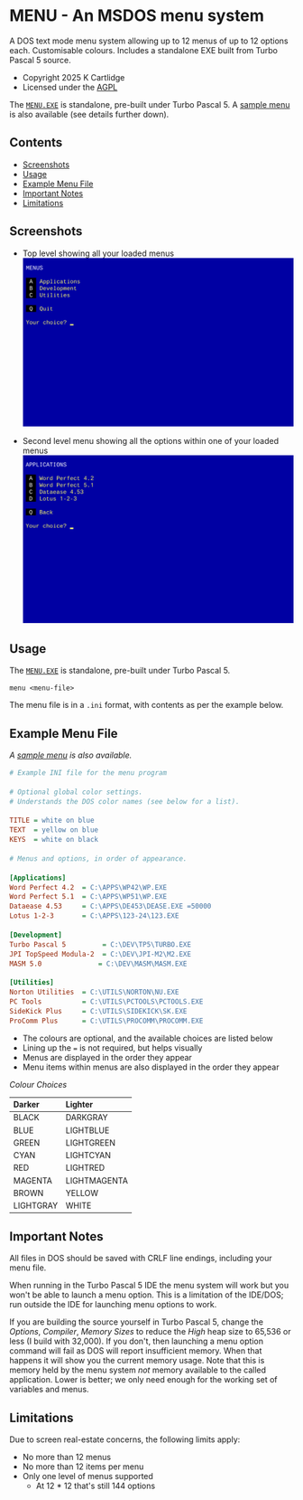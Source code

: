 # MENU - An MSDOS menu system

A DOS text mode menu system allowing up to 12 menus of up to 12 options each.  Customisable colours.  Includes a standalone EXE built from Turbo Pascal 5 source.

- Copyright 2025 K Cartlidge
- Licensed under the [AGPL](./LICENSE.md)

The [`MENU.EXE`](./MENU.EXE) is standalone, pre-built under Turbo Pascal 5.
A [sample menu](./example.ini) is also available (see details further down).

## Contents

- [Screenshots](#screenshots)
- [Usage](#usage)
- [Example Menu File](#example-menu-file)
- [Important Notes](#important-notes)
- [Limitations](#limitations)

## Screenshots

- Top level showing all your loaded menus
  ![screenshot1](./screenshot1.png)

- Second level menu showing all the options within one of your loaded menus
  ![screenshot2](./screenshot2.png)

## Usage

The [`MENU.EXE`](./MENU.EXE) is standalone, pre-built under Turbo Pascal 5.

``` dos
menu <menu-file>
```

The menu file is in a `.ini` format, with contents as per the example below.

## Example Menu File

*A [sample menu](./example.ini) is also available.*

``` ini
# Example INI file for the menu program

# Optional global color settings.
# Understands the DOS color names (see below for a list).

TITLE = white on blue
TEXT  = yellow on blue
KEYS  = white on black

# Menus and options, in order of appearance.

[Applications]
Word Perfect 4.2  = C:\APPS\WP42\WP.EXE
Word Perfect 5.1  = C:\APPS\WP51\WP.EXE
Dataease 4.53     = C:\APPS\DE453\DEASE.EXE =50000
Lotus 1-2-3       = C:\APPS\123-24\123.EXE

[Development]
Turbo Pascal 5         = C:\DEV\TP5\TURBO.EXE
JPI TopSpeed Modula-2  = C:\DEV\JPI-M2\M2.EXE
MASM 5.0              = C:\DEV\MASM\MASM.EXE

[Utilities]
Norton Utilities  = C:\UTILS\NORTON\NU.EXE
PC Tools          = C:\UTILS\PCTOOLS\PCTOOLS.EXE
SideKick Plus     = C:\UTILS\SIDEKICK\SK.EXE
ProComm Plus      = C:\UTILS\PROCOMM\PROCOMM.EXE
```

- The colours are optional, and the available choices are listed below
- Lining up the `=` is not required, but helps visually
- Menus are displayed in the order they appear
- Menu items within menus are also displayed in the order they appear

*Colour Choices*

| Darker    | Lighter      |
|:--------- |:------------ |
| BLACK     | DARKGRAY     |
| BLUE      | LIGHTBLUE    |
| GREEN     | LIGHTGREEN   |
| CYAN      | LIGHTCYAN    |
| RED       | LIGHTRED     |
| MAGENTA   | LIGHTMAGENTA |
| BROWN     | YELLOW       |
| LIGHTGRAY | WHITE        |

## Important Notes

All files in DOS should be saved with CRLF line endings, including your menu file.

When running in the Turbo Pascal 5 IDE the menu system will work but you won't be able to launch a menu option.  This is a limitation of the IDE/DOS; run outside the IDE for launching menu options to work.

If you are building the source yourself in Turbo Pascal 5, change the *Options*, *Compiler*, *Memory Sizes* to reduce the *High* heap size to 65,536 or less (I build with 32,000).  If you don't, then launching a menu option command will fail as DOS will report insufficient memory.  When that happens it will show you the current memory usage.  Note that this is memory held by the menu system *not* memory available to the called application.  Lower is better; we only need enough for the working set of variables and menus.

## Limitations

Due to screen real-estate concerns, the following limits apply:

- No more than 12 menus
- No more than 12 items per menu
- Only one level of menus supported
  - At 12 * 12 that's still 144 options
